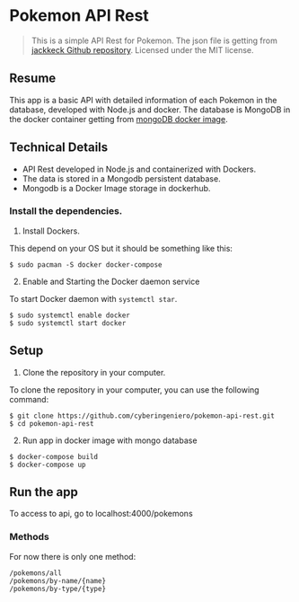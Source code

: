 # Pokemon API Rest 

> This is a simple API Rest for Pokemon.
> The json file is getting from [jackkeck Github repository](https://github.com/jackkeck/pokemonDataSet).
> Licensed under the MIT license.

## Resume
This app is a basic API with detailed information of each Pokemon in the database, developed with Node.js and docker. The database is MongoDB in the docker container getting from [mongoDB docker image](https://hub.docker.com/_/mongo).


## Technical Details
- API Rest developed in Node.js and containerized with Dockers.
- The data is stored in a Mongodb persistent database.
- Mongodb is a Docker Image storage in dockerhub.


### Install the dependencies.
1. Install Dockers.

This depend on your OS but it should be something like this:

```
$ sudo pacman -S docker docker-compose
```

2. Enable and Starting the Docker daemon service

To start Docker daemon with `systemctl star`.

```
$ sudo systemctl enable docker
$ sudo systemctl start docker
```

## Setup
1. Clone the repository in your computer.

To clone the repository in your computer, you can use the following command:

```
$ git clone https://github.com/cyberingeniero/pokemon-api-rest.git
$ cd pokemon-api-rest
```

2. Run app in docker image with mongo database

```
$ docker-compose build
$ docker-compose up
```

## Run the app
To access to api, go to localhost:4000/pokemons

### Methods

For now there is only one method:

```
/pokemons/all
/pokemons/by-name/{name}
/pokemons/by-type/{type}
```





